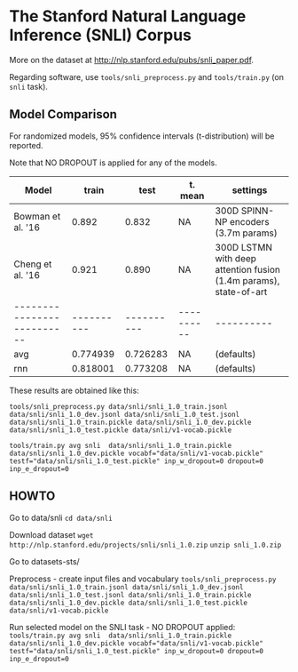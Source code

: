 The Stanford Natural Language Inference (SNLI) Corpus
=====================================================


More on the dataset at http://nlp.stanford.edu/pubs/snli_paper.pdf.

Regarding software, use ``tools/snli_preprocess.py`` and ``tools/train.py``
(on ``snli`` task).

Model Comparison
----------------

For randomized models, 95% confidence intervals (t-distribution) will be reported.

Note that NO DROPOUT is applied for any of the models.

| Model                    | train    | test     | t. mean  | settings
|--------------------------|----------|----------|----------|----------
| Bowman et al. '16        | 0.892    |  0.832   | NA       | 300D SPINN-NP encoders (3.7m params)
| Cheng et al. '16         | 0.921    |  0.890   | NA       | 300D LSTMN with deep attention fusion (1.4m params), state-of-art
|--------------------------|----------|----------|----------|----------
| avg                      | 0.774939 | 0.726283 | NA       | (defaults)
| rnn                      | 0.818001 | 0.773208 | NA       | (defaults)


These results are obtained like this:

   ``tools/snli_preprocess.py data/snli/snli_1.0_train.jsonl data/snli/snli_1.0_dev.jsonl data/snli/snli_1.0_test.jsonl data/snli/snli_1.0_train.pickle data/snli/snli_1.0_dev.pickle data/snli/snli_1.0_test.pickle data/snli/v1-vocab.pickle``


   ``tools/train.py avg snli  data/snli/snli_1.0_train.pickle data/snli/snli_1.0_dev.pickle vocabf="data/snli/v1-vocab.pickle" testf="data/snli/snli_1.0_test.pickle" inp_w_dropout=0 dropout=0 inp_e_dropout=0``

HOWTO
-----

Go to data/snli
    ``cd data/snli``

Download dataset
    ``wget http://nlp.stanford.edu/projects/snli/snli_1.0.zip``
    ``unzip snli_1.0.zip``

Go to datasets-sts/

Preprocess - create input files and vocabulary
   ``tools/snli_preprocess.py data/snli/snli_1.0_train.jsonl data/snli/snli_1.0_dev.jsonl data/snli/snli_1.0_test.jsonl data/snli/snli_1.0_train.pickle data/snli/snli_1.0_dev.pickle data/snli/snli_1.0_test.pickle data/snli/v1-vocab.pickle``

Run selected model on the SNLI task - NO DROPOUT applied:
   ``tools/train.py avg snli  data/snli/snli_1.0_train.pickle data/snli/snli_1.0_dev.pickle vocabf="data/snli/v1-vocab.pickle" testf="data/snli/snli_1.0_test.pickle" inp_w_dropout=0 dropout=0 inp_e_dropout=0``
